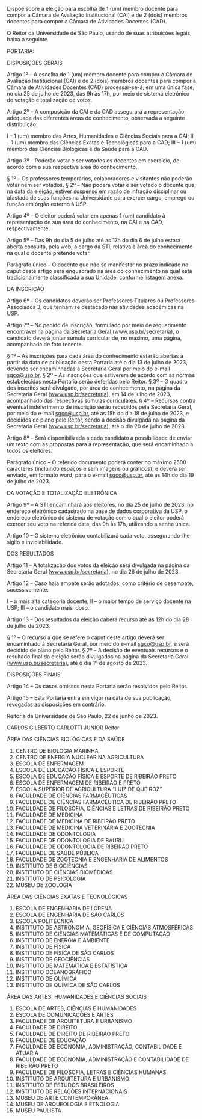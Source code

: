 Dispõe sobre a eleição para escolha de 1 (um) membro docente para compor a Câmara de Avaliação Institucional (CAI) e de 2 (dois) membros docentes para compor a Câmara de Atividades Docentes (CAD).

O Reitor da Universidade de São Paulo, usando de suas atribuições legais, baixa a seguinte

PORTARIA:

DISPOSIÇÕES GERAIS

Artigo 1º – A escolha de 1 (um) membro docente para compor a Câmara de Avaliação Institucional (CAI) e de 2 (dois) membros docentes para compor a Câmara de Atividades Docentes (CAD) processar-se-á, em uma única fase, no dia 25 de julho de 2023, das 9h às 17h, por meio de sistema eletrônico de votação e totalização de votos.

Artigo 2º – A composição da CAI e da CAD assegurará a representação adequada das diferentes áreas do conhecimento, observada a seguinte distribuição:

I – 1 (um) membro das Artes, Humanidades e Ciências Sociais para a CAI;
II – 1 (um) membro das Ciências Exatas e Tecnológicas para a CAD;
III – 1 (um) membro das Ciências Biológicas e da Saúde para a CAD.

Artigo 3º – Poderão votar e ser votados os docentes em exercício, de acordo com a sua respectiva área do conhecimento.

§ 1º – Os professores temporários, colaboradores e visitantes não poderão votar nem ser votados.
§ 2º – Não poderá votar e ser votado o docente que, na data da eleição, estiver suspenso em razão de infração disciplinar ou afastado de suas funções na Universidade para exercer cargo, emprego ou função em órgão externo à USP.

Artigo 4º – O eleitor poderá votar em apenas 1 (um) candidato à representação de sua área do conhecimento, na CAI e na CAD, respectivamente.

Artigo 5º – Das 9h do dia 5 de julho até as 17h do dia 6 de julho estará aberta consulta, pela web, a cargo da STI, relativa à área do conhecimento na qual o docente pretende votar.

Parágrafo único – O docente que não se manifestar no prazo indicado no caput deste artigo será enquadrado na área do conhecimento na qual está tradicionalmente classificada a sua Unidade, conforme listagem anexa.

DA INSCRIÇÃO

Artigo 6º – Os candidatos deverão ser Professores Titulares ou Professores Associados 3, que tenham se destacado nas atividades acadêmicas na USP.

Artigo 7º – No pedido de inscrição, formulado por meio de requerimento encontrável na página da Secretaria Geral (www.usp.br/secretaria), o candidato deverá juntar súmula curricular de, no máximo, uma página, acompanhada de foto recente.

§ 1º – As inscrições para cada área do conhecimento estarão abertas a partir da data de publicação desta Portaria até o dia 13 de julho de 2023, devendo ser encaminhadas à Secretaria Geral por meio do e-mail sgco@usp.br.
§ 2º – As inscrições que estiverem de acordo com as normas estabelecidas nesta Portaria serão deferidas pelo Reitor.
§ 3º – O quadro dos inscritos será divulgado, por área do conhecimento, na página da Secretaria Geral (www.usp.br/secretaria), em 14 de julho de 2023, acompanhado das respectivas súmulas curriculares.
§ 4º – Recursos contra eventual indeferimento de inscrição serão recebidos pela Secretaria Geral, por meio do e-mail sgco@usp.br, até as 15h do dia 18 de julho de 2023, e decididos de plano pelo Reitor, sendo a decisão divulgada na página da Secretaria Geral (www.usp.br/secretaria), até o dia 20 de julho de 2023.

Artigo 8º – Será disponibilizada a cada candidato a possibilidade de enviar um texto com as propostas para a representação, que será encaminhado a todos os eleitores.

Parágrafo único – O referido documento poderá conter no máximo 2500 caracteres (incluindo espaços e sem imagens ou gráficos), e deverá ser enviado, em formato word, para o e-mail sgco@usp.br, até as 14h do dia 19 de julho de 2023.

DA VOTAÇÃO E TOTALIZAÇÃO ELETRÔNICA

Artigo 9º – A STI encaminhará aos eleitores, no dia 25 de julho de 2023, no endereço eletrônico cadastrado na base de dados corporativa da USP, o endereço eletrônico do sistema de votação com o qual o eleitor poderá exercer seu voto na referida data, das 9h às 17h, utilizando a senha única.

Artigo 10 – O sistema eletrônico contabilizará cada voto, assegurando-lhe sigilo e inviolabilidade.

DOS RESULTADOS

Artigo 11 – A totalização dos votos da eleição será divulgada na página da Secretaria Geral (www.usp.br/secretaria), no dia 26 de julho de 2023.

Artigo 12 – Caso haja empate serão adotados, como critério de desempate, sucessivamente:

I – a mais alta categoria docente;
ll – o maior tempo de serviço docente na USP;
IIl – o candidato mais idoso.

Artigo 13 – Dos resultados da eleição caberá recurso até as 12h do dia 28 de julho de 2023.

§ 1º – O recurso a que se refere o caput deste artigo deverá ser encaminhado à Secretaria Geral, por meio do e-mail sgco@usp.br, e será decidido de plano pelo Reitor.
§ 2º – A decisão de eventuais recursos e o resultado final da eleição serão divulgados na página da Secretaria Geral (www.usp.br/secretaria), até o dia 1º de agosto de 2023.

DISPOSIÇÕES FINAIS

Artigo 14 – Os casos omissos nesta Portaria serão resolvidos pelo Reitor.

Artigo 15 – Esta Portaria entra em vigor na data de sua publicação, revogadas as disposições em contrário.

Reitoria da Universidade de São Paulo, 22 de junho de 2023.

CARLOS GILBERTO CARLOTTI JUNIOR
Reitor

ÁREA DAS CIÊNCIAS BIOLÓGICAS E DA SAÚDE

1. CENTRO DE BIOLOGIA MARINHA
2. CENTRO DE ENERGIA NUCLEAR NA AGRICULTURA
3. ESCOLA DE ENFERMAGEM
4. ESCOLA DE EDUCAÇÃO FÍSICA E ESPORTE
5. ESCOLA DE EDUCAÇÃO FÍSICA E ESPORTE DE RIBEIRÃO PRETO
6. ESCOLA DE ENFERMAGEM DE RIBEIRÃO E PRETO
7. ESCOLA SUPERIOR DE AGRICULTURA “LUIZ DE QUEIROZ”
8. FACULDADE DE CIÊNCIAS FARMACÊUTICAS
9. FACULDADE DE CIÊNCIAS FARMACÊUTICA DE RIBEIRÃO PRETO
10. FACULDADE DE FILOSOFIA, CIÊNCIAS E LETRAS DE RIBEIRÃO PRETO
11. FACULDADE DE MEDICINA
12. FACULDADE DE MEDICINA DE RIBEIRÃO PRETO
13. FACULDADE DE MEDICINA VETERINÁRIA E ZOOTECNIA
14. FACULDADE DE ODONTOLOGIA
15. FACULDADE DE ODONTOLOGIA DE BAURU
16. FACULDADE DE ODONTOLOGIA DE RIBEIRÃO PRETO
17. FACULDADE DE SAÚDE PÚBLICA
18. FACULDADE DE ZOOTECNIA E ENGENHARIA DE ALIMENTOS
19. INSTITUTO DE BIOCIÊNCIAS
20. INSTITUTO DE CIÊNCIAS BIOMÉDICAS
21. INSTITUTO DE PSICOLOGIA
22. MUSEU DE ZOOLOGIA

ÁREA DAS CIÊNCIAS EXATAS E TECNOLÓGICAS

1. ESCOLA DE ENGENHARIA DE LORENA
2. ESCOLA DE ENGENHARIA DE SÃO CARLOS
3. ESCOLA POLITÉCNICA
4. INSTITUTO DE ASTRONOMIA, GEOFÍSICA E CIÊNCIAS ATMOSFÉRICAS
5. INSTITUTO DE CIÊNCIAS MATEMÁTICAS E DE COMPUTAÇÃO
6. INSTITUTO DE ENERGIA E AMBIENTE
7. INSTITUTO DE FÍSICA
8. INSTITUTO DE FÍSICA DE SÃO CARLOS
9. INSTITUTO DE GEOCIÊNCIAS
10. INSTITUTO DE MATEMÁTICA E ESTATÍSTICA
11. INSTITUTO OCEANOGRÁFICO
12. INSTITUTO DE QUÍMICA
13. INSTITUTO DE QUÍMICA DE SÃO CARLOS

ÁREA DAS ARTES, HUMANIDADES E CIÊNCIAS SOCIAIS

1. ESCOLA DE ARTES, CIÊNCIAS E HUMANIDADES
2. ESCOLA DE COMUNICAÇÕES E ARTES
3. FACULDADE DE ARQUITETURA E URBANISMO
4. FACULDADE DE DIREITO
5. FACULDADE DE DIREITO DE RIBEIRÃO PRETO
6. FACULDADE DE EDUCAÇÃO
7. FACULDADE DE ECONOMIA, ADMINISTRAÇÃO, CONTABILIDADE E ATUÁRIA
8. FACULDADE DE ECONOMIA, ADMINISTRAÇÃO E CONTABILIDADE DE RIBEIRÃO PRETO
9. FACULDADE DE FILOSOFIA, LETRAS E CIÊNCIAS HUMANAS
10. INSTITUTO DE ARQUITETURA E URBANISMO
11. INSTITUTO DE ESTUDOS BRASILEIROS
12. INSTITUTO DE RELAÇÕES INTERNACIONAIS
13. MUSEU DE ARTE CONTEMPORÂNEA
14. MUSEU DE ARQUEOLOGIA E ETNOLOGIA
15. MUSEU PAULISTA